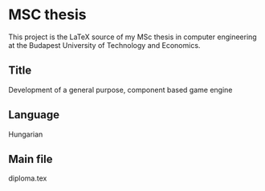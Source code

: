 # MSC thesis
This project is the LaTeX source of my MSc thesis in computer engineering at the Budapest University of Technology and Economics.

## Title
Development of a general purpose, component based game engine

## Language
Hungarian

## Main file
diploma.tex